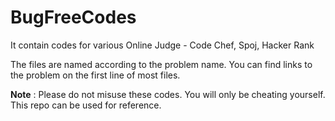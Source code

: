 

BugFreeCodes
============

It contain codes for various Online Judge - Code Chef, Spoj, Hacker Rank

The files are named according to the problem name. You can find links to the problem on the first line of most files.

**Note** : Please do not misuse these codes. You will only be cheating yourself. This repo can be used for reference.
